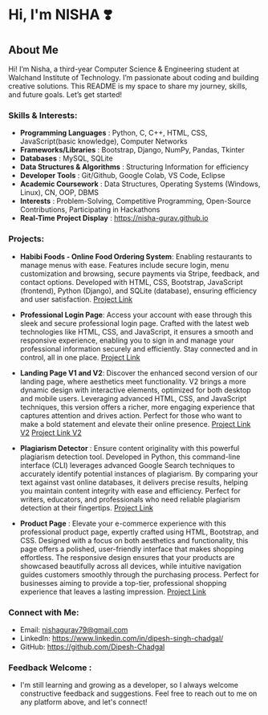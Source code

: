 # Hi, I'm NISHA ❣️

## About Me

Hi! I’m Nisha, a third-year Computer Science & Engineering student at Walchand Institute of Technology. I’m passionate about coding and building creative solutions. This README is my space to share my journey, skills, and future goals. Let’s get started!

### Skills & Interests:

- **Programming Languages**          : Python, C, C++, HTML, CSS, JavaScript(basic knowledge), Computer Networks
- **Frameworks/Libraries**           : Bootstrap, Django, NumPy, Pandas, Tkinter
- **Databases**                      : MySQL, SQLite
- **Data Structures & Algorithms**   : Structuring Information for efficiency
- **Developer Tools**                : Git/Github, Google Colab, VS Code, Eclipse 
- **Academic Coursework**            : Data Structures, Operating Systems (Windows, Linux), CN, OOP, DBMS
- **Interests**                      : Problem-Solving, Competitive Programming, Open-Source Contributions, Participating in Hackathons
- **Real-Time Project Display**      : https://nisha-gurav.github.io

### Projects:
- **Habibi Foods - Online Food Ordering System**: Enabling restaurants to manage menus with ease.
Features include secure login, menu customization and browsing, secure payments via Stripe, feedback, and contact options. Developed with HTML, CSS, Bootstrap, JavaScript (frontend), Python (Django), and SQLite (database), ensuring efficiency and user satisfaction. [Project Link](https://github.com/Dipesh-Chadgal/InfosysProject.git)

- **Professional Login Page**: Access your account with ease through this sleek and secure professional login page. Crafted with the latest web technologies like HTML, CSS, and JavaScript, it ensures a smooth and responsive experience, enabling you to sign in and manage your professional information securely and efficiently. Stay connected and in control, all in one place. [Project Link](https://github.com/Dipesh-Chadgal/Login-Page.git)

- **Landing Page V1 and V2**: Discover the enhanced second version of our landing page, where aesthetics meet functionality. V2 brings a more dynamic design with interactive elements, optimized for both desktop and mobile users. Leveraging advanced HTML, CSS, and JavaScript techniques, this version offers a richer, more engaging experience that captures attention and drives action. Perfect for those who want to make a bold statement and elevate their online presence. [Project Link V2](https://github.com/Dipesh-Chadgal/Landing-Page-V1.git) [Project Link V2](https://github.com/Dipesh-Chadgal/Landing-Page-V2.git)

- **Plagiarism Detector** : Ensure content originality with this powerful plagiarism detection tool. Developed in Python, this command-line interface (CLI) leverages advanced Google Search techniques to accurately identify potential instances of plagiarism. By comparing your text against vast online databases, it delivers precise results, helping you maintain content integrity with ease and efficiency. Perfect for writers, educators, and professionals who need reliable plagiarism detection at their fingertips. [Project Link](https://github.com/Dipesh-Chadgal/plagiarism-detector.git)

- **Product Page** : Elevate your e-commerce experience with this professional product page, expertly crafted using HTML, Bootstrap, and CSS. Designed with a focus on both aesthetics and functionality, this page offers a polished, user-friendly interface that makes shopping effortless. The responsive design ensures that your products are showcased beautifully across all devices, while intuitive navigation guides customers smoothly through the purchasing process. Perfect for businesses aiming to provide a top-tier, professional shopping experience that leaves a lasting impression. [Project Link](https://github.com/Dipesh-Chadgal/Product-Website.git)

### Connect with Me:

- Email: nishagurav79@gmail.com
- LinkedIn: https://www.linkedin.com/in/dipesh-singh-chadgal/
- GitHub: https://github.com/Dipesh-Chadgal

### Feedback Welcome :
- I'm still learning and growing as a developer, so I always welcome constructive feedback and suggestions. Feel free to reach out to me on any platform above, and let's connect!

